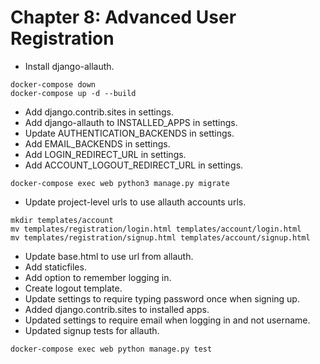 # Chapter 8: Advanced User Registration

- Install django-allauth.

```
docker-compose down
docker-compose up -d --build
```

- Add django.contrib.sites in settings.
- Add django-allauth to INSTALLED_APPS in settings.
- Update AUTHENTICATION_BACKENDS in settings.
- Add EMAIL_BACKENDS in settings.
- Add LOGIN_REDIRECT_URL in settings.
- Add ACCOUNT_LOGOUT_REDIRECT_URL in settings.

```
docker-compose exec web python3 manage.py migrate
```

- Update project-level urls to use allauth accounts urls.

```
mkdir templates/account
mv templates/registration/login.html templates/account/login.html
mv templates/registration/signup.html templates/account/signup.html
```

- Update base.html to use url from allauth.
- Add staticfiles.
- Add option to remember logging in.
- Create logout template.
- Update settings to require typing password once when signing up.
- Added django.contrib.sites to installed apps.
- Updated settings to require email when logging in and not username.
- Updated signup tests for allauth.

```
docker-compose exec web python manage.py test
```
